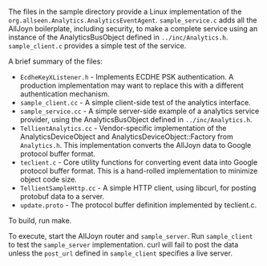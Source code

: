 The files in the sample directory provide a Linux implementation of the `org.allseen.Analytics.AnalyticsEventAgent`. `sample_service.c` adds all the AllJoyn boilerplate, including security, to make a complete service using an instance of the AnalyticsBusObject defined in `../inc/Analytics.h`. `sample_client.c` provides a simple test of the service.

A brief summary of the files:

* `EcdheKeyXListener.h` - Implements ECDHE PSK authentication. A production implementation may want to replace this with a different authentication mechanism.
* `sample_client.cc` - A simple client-side test of the analytics interface.
* `sample_service.cc` - A simple server-side example of a analytics service provider, using the AnalyticsBusObject defined in `../inc/Analytics.h`.
* `TellientAnalytics.cc` - Vendor-specific implementation of the AnalyticsDeviceObject and AnalyticsDeviceObject::Factory from `Analytics.h`. This implementation converts the AllJoyn data to Google protocol buffer format.
* `teclient.c` - Core utility functions for converting event data into Google protocol buffer format. This is a hand-rolled implementation to minimize object code size.
* `TellientSampleHttp.cc` - A simple HTTP client, using libcurl, for posting protobuf data to a server.
* `update.proto` - The protocol buffer definition implemented by teclient.c.

To build, run make.

To execute, start the AllJoyn router and `sample_server`. Run `sample_client` to test the `sample_server` implementation. curl will fail to post the data unless the `post_url` defined in `sample_client` specifies a live server.
